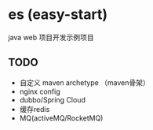 # es (easy-start)
java web 项目开发示例项目
## TODO
* 自定义 maven archetype （maven骨架）
* nginx config
* dubbo/Spring Cloud
* 缓存redis
* MQ(activeMQ/RocketMQ)
